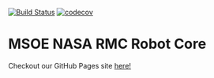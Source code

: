 [![Build Status](https://travis-ci.com/msoermc/rmc-beaglebone-core-2018-2019.svg?branch=master)](https://travis-ci.com/msoermc/rmc-beaglebone-core-2018-2019)
[![codecov](https://codecov.io/gh/msoermc/rmc-beaglebone-core-2018-2019/branch/master/graph/badge.svg)](https://codecov.io/gh/msoermc/rmc-beaglebone-core-2018-2019)

# MSOE NASA RMC Robot Core
Checkout our GitHub Pages site [here!](https://msoermc.github.io/rmc-beaglebone-core-2018-2019/)
